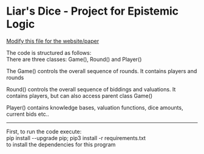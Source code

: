 # Liar's Dice - Project for Epistemic Logic
[Modify this file for the website/paper](WebInterface/public/src/blog/mainArticle.md)

The code is structured as follows:<br/>
There are three classes: Game(), Round() and Player()

The Game() controls the overall sequence of rounds. It contains players and rounds

Round() controls the overall sequence of biddings and valuations. It contains players, but can also access parent class Game()

Player() contains knowledge bases, valuation functions, dice amounts, current bids etc..

---

First, to run the code execute:<br/> pip install --upgrade pip; pip3 install -r requirements.txt<br/>
 to install the dependencies for this program